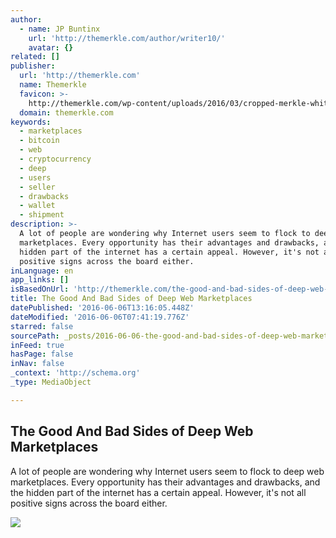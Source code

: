 ```yaml
---
author:
  - name: JP Buntinx
    url: 'http://themerkle.com/author/writer10/'
    avatar: {}
related: []
publisher:
  url: 'http://themerkle.com'
  name: Themerkle
  favicon: >-
    http://themerkle.com/wp-content/uploads/2016/03/cropped-merkle-white-1-192x192.png
  domain: themerkle.com
keywords:
  - marketplaces
  - bitcoin
  - web
  - cryptocurrency
  - deep
  - users
  - seller
  - drawbacks
  - wallet
  - shipment
description: >-
  A lot of people are wondering why Internet users seem to flock to deep web
  marketplaces. Every opportunity has their advantages and drawbacks, and the
  hidden part of the internet has a certain appeal. However, it's not all
  positive signs across the board either.
inLanguage: en
app_links: []
isBasedOnUrl: 'http://themerkle.com/the-good-and-bad-sides-of-deep-web-marketplaces/'
title: The Good And Bad Sides of Deep Web Marketplaces
datePublished: '2016-06-06T13:16:05.448Z'
dateModified: '2016-06-06T07:41:19.776Z'
starred: false
sourcePath: _posts/2016-06-06-the-good-and-bad-sides-of-deep-web-marketplaces.md
inFeed: true
hasPage: false
inNav: false
_context: 'http://schema.org'
_type: MediaObject

---
```

<article style=""><h1>The Good And Bad Sides of Deep Web Marketplaces</h1><p>A lot of people are wondering why Internet users seem to flock to deep web marketplaces. Every opportunity has their advantages and drawbacks, and the hidden part of the internet has a certain appeal. However, it's not all positive signs across the board either.</p><img src="http://themerkle.com/wp-content/uploads/2016/06/shutterstock_287354726.jpg" /></article>